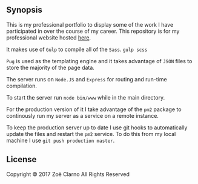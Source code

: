 
## Synopsis

This is my professional portfolio to display some of the work I have participated in over the course of my career. This repository is for my professional website hosted [here](https://pixilz.io).

It makes use of `Gulp` to compile all of the `Sass`.
`gulp scss`

`Pug` is used as the templating engine and it takes advantage of `JSON` files to store the majority of the page data.


The server runs on `Node.JS` and `Express` for routing and run-time compilation.

To start the server run `node bin/www` while in the main directory.

For the production version of it I take advantage of the `pm2` package to continously run my server as a service on a remote instance.

To keep the production server up to date I use git hooks to automatically update the files and restart the `pm2` service. To do this from my local machine I use `git push production master`.

## License

Copyright © 2017 Zoë Clarno All Rights Reserved
